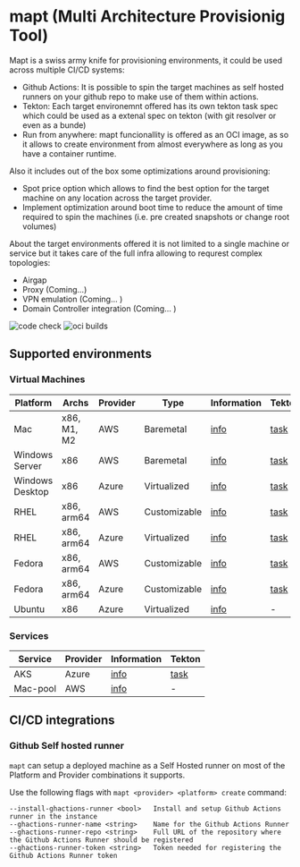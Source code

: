 # mapt (Multi Architecture Provisionig Tool)

Mapt is a swiss army knife for provisioning environments, it could be used across multiple CI/CD systems:

* Github Actions: It is possible to spin the target machines as self hosted runners on your github repo to make use of them within actions.
* Tekton: Each target environemnt offered has its own tekton task spec which could be used as a extenal spec on tekton (with git resolver or even as a bunde)
* Run from anywhere: mapt funcionallity is offered as an OCI image, as so it allows to create environment from almost everywhere as long as you have a container runtime.

Also it includes out of the box some optimizations around provisioning:

* Spot price option which allows to find the best option for the target machine on any location across the target provider.
* Implement optimization around boot time to reduce the amount of time required to spin the machines (i.e. pre created snapshots or change root volumes)

About the target environments offered it is not limited to a single machine or service but it takes care of the full infra allowing to requrest complex topologies:

* Airgap 
* Proxy (Coming...)
* VPN emulation (Coming... )
* Domain Controller integration (Coming... )

![code check](https://github.com/redhat-developer/mapt/actions/workflows/build-go.yaml/badge.svg)
![oci builds](https://github.com/redhat-developer/mapt/actions/workflows/build-oci.yaml/badge.svg)

## Supported environments

### Virtual Machines

| Platform       | Archs         | Provider      | Type          | Information                  | Tekton                                       
| -------------- | ------------- | ------------- | ------------- | ---------------------------- | -------------------------------------------- 
| Mac            | x86, M1, M2   | AWS           | Baremetal     | [info](docs/aws/mac.md)      | [task](tkn/infra-aws-mac.yaml)               
| Windows Server | x86           | AWS           | Baremetal     | [info](docs/aws/windows.md)  | [task](tkn/infra-aws-windows-server.yaml)    
| Windows Desktop| x86           | Azure         | Virtualized   | [info](docs/azure/windows.md)| [task](tkn/infra-azure-windows-desktop.yaml) 
| RHEL           | x86, arm64    | AWS           | Customizable  | [info](docs/aws/rhel.md)     | [task](tkn/infra-aws-rhel.yaml)              
| RHEL           | x86, arm64    | Azure         | Virtualized   | [info](docs/azure/rhel.md)   | [task](tkn/infra-azure-rhel.yaml)            
| Fedora         | x86, arm64    | AWS           | Customizable  | [info](docs/aws/fedora.md)   | [task](tkn/infra-aws-fedora.yaml)            
| Fedora         | x86, arm64    | Azure         | Customizable  | [info](docs/azure/fedora.md) | [task](tkn/infra-azure-fedora.yaml)          
| Ubuntu         | x86           | Azure         | Virtualized   | [info](docs/azure/ubuntu.md) | -                                            

### Services

| Service        | Provider      | Information                  | Tekton                         
| -------------- | ------------- | -------------                | ---------------------------- | 
| AKS            | Azure         | [info](docs/azure/aks.md)    | [task](tkn/infra-azure-aks.yaml) 
| Mac-pool       | AWS           | [info](docs/aws/mac-pool.md) | - 

## CI/CD integrations

### Github Self hosted runner

`mapt` can setup a deployed machine as a Self Hosted runner on most of the Platform and Provider combinations
it supports.

Use the following flags with `mapt <provider> <platform> create` command:

```
--install-ghactions-runner <bool>   Install and setup Github Actions runner in the instance
--ghactions-runner-name <string>    Name for the Github Actions Runner
--ghactions-runner-repo <string>    Full URL of the repository where the Github Actions Runner should be registered
--ghactions-runner-token <string>   Token needed for registering the Github Actions Runner token
```

